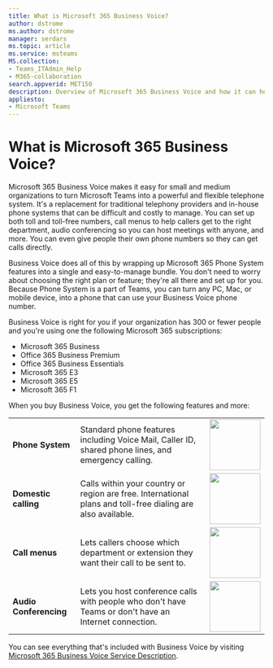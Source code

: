 ```yaml
---
title: What is Microsoft 365 Business Voice?
author: dstrome 
ms.author: dstrome
manager: serdars
ms.topic: article
ms.service: msteams
MS.collection: 
- Teams_ITAdmin_Help
- M365-collaboration
search.appverid: MET150
description: Overview of Microsoft 365 Business Voice and how it can help small and medium businesses communicate more effectively.
appliesto: 
- Microsoft Teams
---
```


# What is Microsoft 365 Business Voice?

Microsoft 365 Business Voice makes it easy for small and medium organizations to turn Microsoft Teams into a powerful and flexible telephone system. It's a replacement for traditional telephony providers and in-house phone systems that can be difficult and costly to manage. You can set up both toll and toll-free numbers, call menus to help callers get to the right department, audio conferencing so you can host meetings with anyone, and more. You can even give people their own phone numbers so they can get calls directly.

Business Voice does all of this by wrapping up Microsoft 365 Phone System features into a single and easy-to-manage bundle. You don't need to worry about choosing the right plan or feature; they're all there and set up for you. Because Phone System is a part of Teams, you can turn any PC, Mac, or mobile device, into a phone that can use your Business Voice phone number.

Business Voice is right for you if your organization has 300 or fewer people and you're using one the following Microsoft 365 subscriptions:

* Microsoft 365 Business
* Office 365 Business Premium
* Office 365 Business Essentials
* Microsoft 365 E3
* Microsoft 365 E5
* Microsoft 365 F1

When you buy Business Voice, you get the following features and more:

<table>
    <tr>
        <td><b>Phone System</b>
        </td>
        <td>Standard phone features including Voice Mail, Caller ID, shared phone lines, and emergency calling.
        </td>
        <td><img src="https://docs.microsoft.com/en-us/office/media/hub-tiles/MSTeams-CloudVoice-400x140.svg" width="100">
        </td>
    </tr>
<tr>
        <td><b>Domestic calling</b>
        </td>
        <td>Calls within your country or region are free. International plans and toll-free dialing are also available.
        </td>
        <td><img src="https://docs.microsoft.com/en-us/office/media/hub-tiles/MSTeams-CloudVoice-400x140.svg" width="100">
        </td>
    </tr>
    <tr>
        <td><b>Call menus</b>
        </td>
        <td>Lets callers choose which department or extension they want their call to be sent to.
        </td>
        <td><img src="https://docs.microsoft.com/en-us/office/media/hub-tiles/MSTeams-CloudVoice-400x140.svg" width="100">
        </td>
    </tr>
    <tr>
        <td><b>Audio Conferencing</b>
        </td>
        <td>Lets you host conference calls with people who don't have Teams or don't have an Internet connection.
        </td>
        <td><img src="https://docs.microsoft.com/en-us/office/media/hub-tiles/MSTeams-CloudVoice-400x140.svg" width="100">
        </td>
    </tr>
</table>

You can see everything that's included with Business Voice by visiting [Microsoft 365 Business Voice Service Description](https://docs.microsoft.com/office365/servicedescriptions/microsoft-365-business-voice-service-description).
